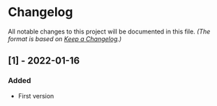 # Changelog

All notable changes to this project will be documented in this file. *(The format is based on [Keep a Changelog](https://keepachangelog.com/en/1.0.0/).)*

## [1] - 2022-01-16
### Added
- First version